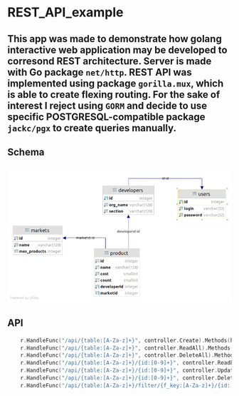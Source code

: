 # REST_API_example
  This app was made to demonstrate how golang interactive web application may be developed to сorresond REST architecture.
Server is made with Go package `net/http`. REST API was implemented using package `gorilla.mux`, which is able to create flexing routing.
For the sake of interest I reject using `GORM` and decide to use specific POSTGRESQL-compatible package `jackc/pgx` to create queries manually.  
---  
## Schema
![Schema's diagram](https://github.com/bondarenkoi07/REST_API_example/blob/master/schema.png)
---  
## API
```go
  	r.HandleFunc("/api/{table:[A-Za-z]+}", controller.Create).Methods(http.MethodPost)
	r.HandleFunc("/api/{table:[A-Za-z]+}", controller.ReadAll).Methods(http.MethodGet)
	r.HandleFunc("/api/{table:[A-Za-z]+}", controller.DeleteAll).Methods(http.MethodDelete)
	r.HandleFunc("/api/{table:[A-Za-z]+}/{id:[0-9]+}", controller.ReadById).Methods(http.MethodGet)
	r.HandleFunc("/api/{table:[A-Za-z]+}/{id:[0-9]+}", controller.Update).Methods(http.MethodPut)
	r.HandleFunc("/api/{table:[A-Za-z]+}/{id:[0-9]+}", controller.DeleteById).Methods(http.MethodDelete)
	r.HandleFunc("/api/{table:[A-Za-z]+}/filter/{f_key:[A-Za-z]+}/{id:[0-9]+}", controller.FilterProducts).Methods(http.MethodGet)
```

